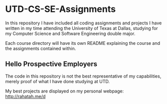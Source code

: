 # UTD-CS-SE-Assignments

In this repository I have included all coding assignments and projects I have written in my time attending the University of Texas at Dallas, studying for my Computer Science and Software Engineering double major.

Each course directory will have its own README explaining the course and the assignments contained within.

## Hello Prospective Employers

The code in this repository is not the best representative of my capabilities, merely proof of what I have done studying at UTD.

My best projects are displayed on my personal webpage: http://rahatah.me/d
